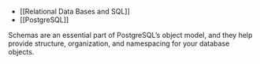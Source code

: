- [[Relational Data Bases and SQL]]
- [[PostgreSQL]]

Schemas are an essential part of PostgreSQL’s object model, and they help provide structure, organization, and namespacing for your database objects.